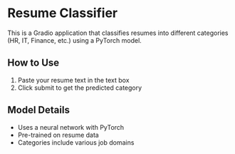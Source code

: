 # Resume Classifier

This is a Gradio application that classifies resumes into different categories (HR, IT, Finance, etc.) using a PyTorch model.

## How to Use
1. Paste your resume text in the text box
2. Click submit to get the predicted category

## Model Details
- Uses a neural network with PyTorch
- Pre-trained on resume data
- Categories include various job domains 